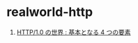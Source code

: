 # realworld-http
1. [HTTP/1.0 の世界 : 基本となる 4 つの要素](https://github.com/kazuki-310/realworld-http/commit/7ec5cf26c4d40aea7676d2348deebe0796ebcdd6)
